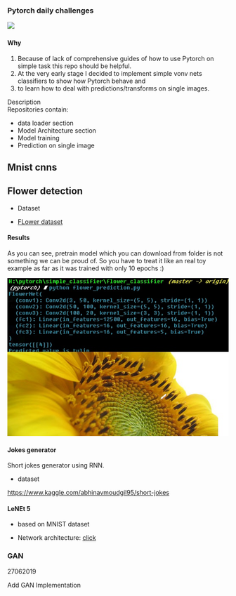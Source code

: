 ### Pytorch daily challenges 

<img src = "https://upload.wikimedia.org/wikipedia/commons/thumb/9/96/Pytorch_logo.png/800px-Pytorch_logo.png">


#### Why 

1. Because of lack of comprehensive guides of how to use Pytorch on simple task this repo should be helpful. 
2. At the very early stage I decided to implement simple vonv nets classifiers to show how Pytorch behave and 
3. to learn how to deal with predictions/transforms on single images. 


<div class  = "badge">Description</div>
Repositories contain:

- data loader section
- Model Architecture section
- Model training 
- Prediction on single image



## Mnist cnns 



## Flower detection 

- Dataset 

- <a href = "https://www.kaggle.com/alxmamaev/flowers-recognition"> FLower dataset </a>


#### Results


As you can see, pretrain model which you can download from folder is not something we can be proud of. 
So you have to treat it like an real toy example as far as it was trained with only 10 epochs :)

<img src = './images/sunflower_predict.jpg'>


#### Jokes generator 

Short jokes generator using RNN. 


- dataset


https://www.kaggle.com/abhinavmoudgil95/short-jokes

#### LeNEt 5

- based on MNIST dataset

- Network architecture: <a href = 'https://engmrk.com/lenet-5-a-classic-cnn-architecture/'>click</a>



### GAN 

27062019

Add GAN Implementation
